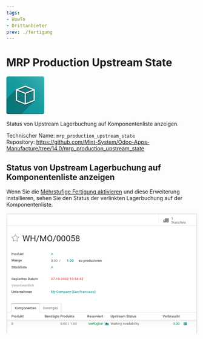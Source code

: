 ```yaml
---
tags:
- HowTo
- Drittanbieter
prev: ./fertigung
---
```

# MRP Production Upstream State
![icon_oms_box](assets/icon_oms_box.png)

Status von Upstream Lagerbuchung auf Komponentenliste anzeigen.

Technischer Name: `mrp_production_upstream_state`\
Repository: <https://github.com/Mint-System/Odoo-Apps-Manufacture/tree/14.0/mrp_production_upstream_state>

## Status von Upstream Lagerbuchung auf Komponentenliste anzeigen

Wenn Sie die [Mehrstufige Fertigung aktivieren](Fertigung.md#Mehrstufige%20Fertigung%20aktivieren) und diese Erweiterung installieren, sehen Sie den Status der verlinkten Lagerbuchung auf der Komponentenliste.

![](assets/MRP%20Production%20Upstream%20State.png)